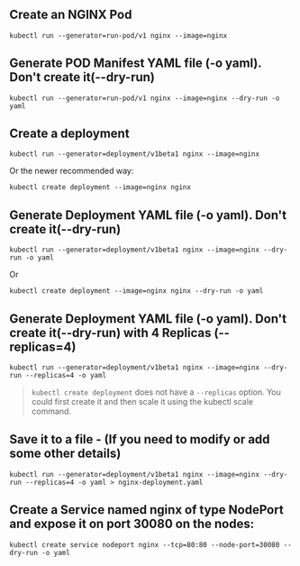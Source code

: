 ## Create an NGINX Pod
`kubectl run --generator=run-pod/v1 nginx --image=nginx`

## Generate POD Manifest YAML file (-o yaml). Don't create it(--dry-run)
`kubectl run --generator=run-pod/v1 nginx --image=nginx --dry-run -o yaml`

## Create a deployment
`kubectl run --generator=deployment/v1beta1 nginx --image=nginx`

Or the newer recommended way:

`kubectl create deployment --image=nginx nginx`

## Generate Deployment YAML file (-o yaml). Don't create it(--dry-run)

`kubectl run --generator=deployment/v1beta1 nginx --image=nginx --dry-run -o yaml`

Or

`kubectl create deployment --image=nginx nginx --dry-run -o yaml`

## Generate Deployment YAML file (-o yaml). Don't create it(--dry-run) with 4 Replicas (--replicas=4)
`kubectl run --generator=deployment/v1beta1 nginx --image=nginx --dry-run --replicas=4 -o yaml`

> `kubectl create deployment` does not have a `--replicas` option. You could first create it and then scale it using the kubectl scale command.

## Save it to a file - (If you need to modify or add some other details)
`kubectl run --generator=deployment/v1beta1 nginx --image=nginx --dry-run --replicas=4 -o yaml > nginx-deployment.yaml`

## Create a Service named nginx of type NodePort and expose it on port 30080 on the nodes:
`kubectl create service nodeport nginx --tcp=80:80 --node-port=30080 --dry-run -o yaml`